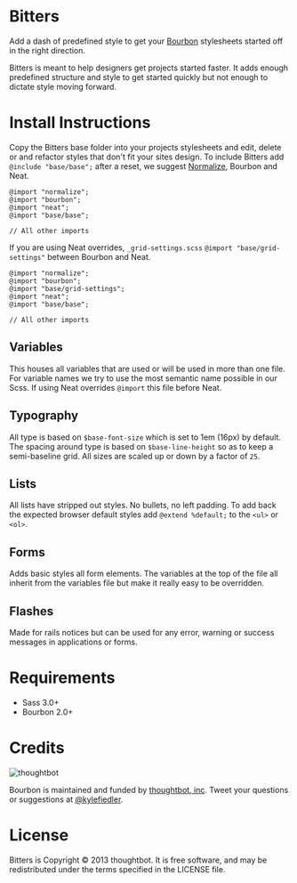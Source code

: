Bitters
===
Add a dash of predefined style to get your [Bourbon](http://bourbon.io) stylesheets started off in the right direction.

Bitters is meant to help designers get projects started faster. It adds enough predefined structure and style to get started quickly but not enough to dictate style moving forward.

Install Instructions
===
Copy the Bitters base folder into your projects stylesheets and edit, delete or and refactor styles that don't fit your sites design. To include Bitters add `@include "base/base";` after a reset, we suggest [Normalize](http://necolas.github.io/normalize.css/), Bourbon and Neat.

```
@import "normalize";
@import "bourbon";
@import "neat";
@import "base/base";

// All other imports
```

If you are using Neat overrides, `_grid-settings.scss` `@import "base/grid-settings"` between Bourbon and Neat.

```
@import "normalize";
@import "bourbon";
@import "base/grid-settings";
@import "neat";
@import "base/base";

// All other imports
```

## Variables
This houses all variables that are used or will be used in more than one file. For variable names we try to use the most semantic name possible in our Scss. If using Neat overrides `@import` this file before Neat.

## Typography
All type is based on `$base-font-size` which is set to 1em (16px) by default. The spacing around type is based on `$base-line-height` so as to keep a semi-baseline grid. All sizes are scaled up or down by a factor of `25`.

## Lists
All lists have stripped out styles. No bullets, no left padding. To add back the expected browser default styles add `@extend %default;` to the `<ul>` or `<ol>`.

## Forms
Adds basic styles all form elements. The variables at the top of the file all inherit from the variables file but make it really easy to be overridden.

## Flashes
Made for rails notices but can be used for any error, warning or success messages in applications or forms.

Requirements
===
- Sass 3.0+
- Bourbon 2.0+

Credits
===

![thoughtbot](http://thoughtbot.com/images/tm/logo.png)

Bourbon is maintained and funded by [thoughtbot, inc](http://thoughtbot.com/community). Tweet your questions or suggestions at [@kylefiedler](https://twitter.com/kylefiedler).

License
===

Bitters is Copyright © 2013 thoughtbot. It is free software, and may be redistributed under the terms specified in the LICENSE file.
